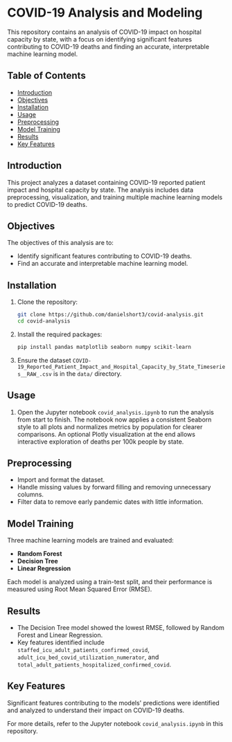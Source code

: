# COVID-19 Analysis and Modeling

This repository contains an analysis of COVID-19 impact on hospital capacity by state, with a focus on identifying significant features contributing to COVID-19 deaths and finding an accurate, interpretable machine learning model.

## Table of Contents

- [Introduction](#introduction)
- [Objectives](#objectives)
- [Installation](#installation)
- [Usage](#usage)
- [Preprocessing](#preprocessing)
- [Model Training](#model-training)
- [Results](#results)
- [Key Features](#key-features)

## Introduction

This project analyzes a dataset containing COVID-19 reported patient impact and hospital capacity by state. The analysis includes data preprocessing, visualization, and training multiple machine learning models to predict COVID-19 deaths.

## Objectives

The objectives of this analysis are to:
- Identify significant features contributing to COVID-19 deaths.
- Find an accurate and interpretable machine learning model.

## Installation

1. Clone the repository:
    ```bash
    git clone https://github.com/danielshort3/covid-analysis.git
    cd covid-analysis
    ```

2. Install the required packages:
    ```bash
    pip install pandas matplotlib seaborn numpy scikit-learn
    ```

3. Ensure the dataset `COVID-19_Reported_Patient_Impact_and_Hospital_Capacity_by_State_Timeseries__RAW_.csv` is in the `data/` directory.

## Usage

1. Open the Jupyter notebook `covid_analysis.ipynb` to run the analysis from start to finish. The notebook now applies a consistent Seaborn style to all plots and normalizes metrics by population for clearer comparisons. An optional Plotly visualization at the end allows interactive exploration of deaths per 100k people by state.

## Preprocessing

- Import and format the dataset.
- Handle missing values by forward filling and removing unnecessary columns.
- Filter data to remove early pandemic dates with little information.

## Model Training

Three machine learning models are trained and evaluated:
- **Random Forest**
- **Decision Tree**
- **Linear Regression**

Each model is analyzed using a train-test split, and their performance is measured using Root Mean Squared Error (RMSE).

## Results

- The Decision Tree model showed the lowest RMSE, followed by Random Forest and Linear Regression.
- Key features identified include `staffed_icu_adult_patients_confirmed_covid`, `adult_icu_bed_covid_utilization_numerator`, and `total_adult_patients_hospitalized_confirmed_covid`.

## Key Features

Significant features contributing to the models' predictions were identified and analyzed to understand their impact on COVID-19 deaths.

For more details, refer to the Jupyter notebook `covid_analysis.ipynb` in this repository.
